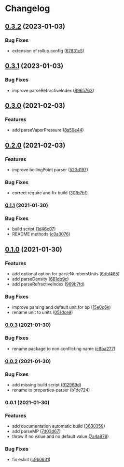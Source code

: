 # Changelog

## [0.3.2](https://github.com/cheminfo/physical-parser/compare/v0.3.1...v0.3.2) (2023-01-03)


### Bug Fixes

* extension of rollup.config ([67831c5](https://github.com/cheminfo/physical-parser/commit/67831c5297f6e799ba361a8039639c6cd4339e59))

## [0.3.1](https://github.com/cheminfo/physical-parser/compare/v0.3.0...v0.3.1) (2023-01-03)


### Bug Fixes

* improve parseRefractiveIndex ([9965763](https://github.com/cheminfo/physical-parser/commit/99657630257f5533cbf87493f32fa0cbec5cc6f0))

## [0.3.0](https://www.github.com/cheminfo/physical-parser/compare/v0.2.0...v0.3.0) (2021-02-03)


### Features

* add parseVaporPressure ([8a56e44](https://www.github.com/cheminfo/physical-parser/commit/8a56e440ff3e64d68661e07340e24709b9a6ef88))

## [0.2.0](https://www.github.com/cheminfo/physical-parser/compare/v0.1.1...v0.2.0) (2021-02-03)


### Features

* improve boilingPoint parser ([523d197](https://www.github.com/cheminfo/physical-parser/commit/523d197c53c3fc9438bef009aed0199f478569b5))


### Bug Fixes

* correct require and fix build ([30fb7bf](https://www.github.com/cheminfo/physical-parser/commit/30fb7bf618074df252d4a7604ee85a41005614dd))

### [0.1.1](https://www.github.com/cheminfo/physical-parser/compare/v0.1.0...v0.1.1) (2021-01-30)


### Bug Fixes

* build script ([1d46c07](https://www.github.com/cheminfo/physical-parser/commit/1d46c07d0fc93e6ad1fdcf3089157c2bcbd97d24))
* README methods ([c0a3076](https://www.github.com/cheminfo/physical-parser/commit/c0a3076234684ff223e5b44a8a3c1731e6f0a00c))

## [0.1.0](https://www.github.com/cheminfo/physical-parser/compare/v0.0.3...v0.1.0) (2021-01-30)


### Features

* add optional option for parseNumbersUnits ([6dbf465](https://www.github.com/cheminfo/physical-parser/commit/6dbf46514025bc548e6a8f88023aac08d68aa701))
* add parseDensity ([681db9c](https://www.github.com/cheminfo/physical-parser/commit/681db9c5b24597be32cb9b8b224eeabde03eb76e))
* add parseRefractiveIndex ([969b7fd](https://www.github.com/cheminfo/physical-parser/commit/969b7fd830cd01dd05f19872875db804f0a5f336))


### Bug Fixes

* improve parsing and default unit for bp ([15e0c6e](https://www.github.com/cheminfo/physical-parser/commit/15e0c6e057eb39fea6b7d6af08aea3529faeaf67))
* rename unit to units ([051dce9](https://www.github.com/cheminfo/physical-parser/commit/051dce945cf71b123f92929a69a5aa1c851192c1))

### [0.0.3](https://www.github.com/cheminfo/properties-parser/compare/v0.0.2...v0.0.3) (2021-01-30)


### Bug Fixes

* rename package to non conflicting name ([c8ba277](https://www.github.com/cheminfo/properties-parser/commit/c8ba277567c43f573411a1a0734cd837b1bf5d4e))

### [0.0.2](https://www.github.com/cheminfo/parse-physical/compare/v0.0.1...v0.0.2) (2021-01-30)


### Bug Fixes

* add missing build script ([912969d](https://www.github.com/cheminfo/parse-physical/commit/912969d803d3c495d1e6ea009617d0b5890bd166))
* rename to properties-parser ([b1de724](https://www.github.com/cheminfo/parse-physical/commit/b1de724591874b148f458ad277366fb66c841f00))

### 0.0.1 (2021-01-30)

### Features

- add documentation automatic build ([3630359](https://www.github.com/cheminfo/physical-parser/commit/363035978c40fbb7bdb62e786c0076ad2fbd304e))
- add parseMP ([7d03d67](https://www.github.com/cheminfo/physical-parser/commit/7d03d67363a82edfed73fdfce29f68da97d33a1b))
- throw if no value and no default value ([7a4a879](https://www.github.com/cheminfo/physical-parser/commit/7a4a87948b0affd3ea382f43b2c180aeeec847cb))

### Bug Fixes

- fix eslint ([c9b0631](https://www.github.com/cheminfo/physical-parser/commit/c9b0631a6276b6b9e953f62b2b79d481664c3867))

